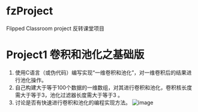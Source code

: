 # fzProject

Flipped Classroom project 反转课堂项目

# Project1 卷积和池化之基础版

1. 使用C语言（或伪代码）编写实现“一维卷积和池化”，对一维卷积后的结果进行池化操作。
2. 自己构建大于等于100个数据的一维数组，对其进行卷积和池化，卷积核长度需大于等于3，池化过滤器长度需大于等于3 。
3. 讨论是否有快速进行卷积和池化的编程实现方法。
![image](https://github.com/99-wood/fzProject/assets/54342274/fab2b542-a4ed-4381-8993-54eea3a8d7c8)
